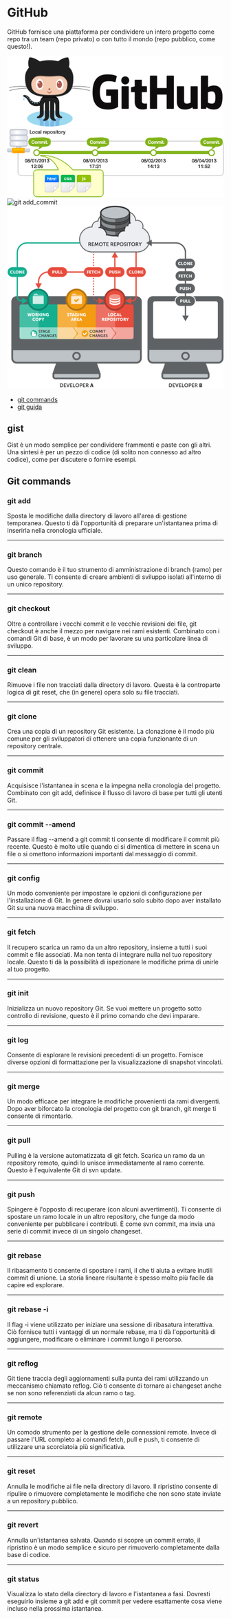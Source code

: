 # GitHub

GitHub fornisce una piattaforma per condividere un intero progetto come repo tra un team (repo privato) o con tutto il mondo (repo pubblico, come questo!).

![git logo](https://raw.githubusercontent.com/maboglia/Fondamenti/master/img/github.png)
![git versioning](https://raw.githubusercontent.com/maboglia/Fondamenti/master/img/git_versioning.png)
![git add_commit](https://raw.githubusercontent.com/maboglia/Fondamenti/master/img/git_add_commit.png)
![git process](https://raw.githubusercontent.com/maboglia/Fondamenti/master/img/git_process.png)

* [git commands](http://guides.beanstalkapp.com/version-control/common-git-commands.html)
* [git guida](https://blog.netsons.com/guida-git-cose-e-come-si-usa/)


## gist

Gist è un modo semplice per condividere frammenti e paste con gli altri.
Una sintesi è per un pezzo di codice (di solito non connesso ad altro codice), come per discutere o fornire esempi.

## Git commands 


### git add 

Sposta le modifiche dalla directory di lavoro all'area di gestione temporanea. Questo ti dà l'opportunità di preparare un'istantanea prima di inserirla nella cronologia ufficiale.

---

### git branch 

Questo comando è il tuo strumento di amministrazione di branch (ramo) per uso generale. Ti consente di creare ambienti di sviluppo isolati all'interno di un unico repository.

---

### git checkout 

Oltre a controllare i vecchi commit e le vecchie revisioni dei file, git checkout è anche il mezzo per navigare nei rami esistenti. Combinato con i comandi Git di base, è un modo per lavorare su una particolare linea di sviluppo.

---

### git clean 

Rimuove i file non tracciati dalla directory di lavoro. Questa è la controparte logica di git reset, che (in genere) opera solo su file tracciati.

---

### git clone 

Crea una copia di un repository Git esistente. La clonazione è il modo più comune per gli sviluppatori di ottenere una copia funzionante di un repository centrale.

---

### git commit 

Acquisisce l'istantanea in scena e la impegna nella cronologia del progetto. Combinato con git add, definisce il flusso di lavoro di base per tutti gli utenti Git.

---

### git commit --amend 

Passare il flag --amend a git commit ti consente di modificare il commit più recente. Questo è molto utile quando ci si dimentica di mettere in scena un file o si omettono informazioni importanti dal messaggio di commit.

---

### git config 

Un modo conveniente per impostare le opzioni di configurazione per l'installazione di Git. In genere dovrai usarlo solo subito dopo aver installato Git su una nuova macchina di sviluppo.

---

### git fetch 

Il recupero scarica un ramo da un altro repository, insieme a tutti i suoi commit e file associati. Ma non tenta di integrare nulla nel tuo repository locale. Questo ti dà la possibilità di ispezionare le modifiche prima di unirle al tuo progetto.

---

### git init 

Inizializza un nuovo repository Git. Se vuoi mettere un progetto sotto controllo di revisione, questo è il primo comando che devi imparare.

---

### git log 

Consente di esplorare le revisioni precedenti di un progetto. Fornisce diverse opzioni di formattazione per la visualizzazione di snapshot vincolati.

---

### git merge 

Un modo efficace per integrare le modifiche provenienti da rami divergenti. Dopo aver biforcato la cronologia del progetto con git branch, git merge ti consente di rimontarlo.

---

### git pull 

Pulling è la versione automatizzata di git fetch. Scarica un ramo da un repository remoto, quindi lo unisce immediatamente al ramo corrente. Questo è l'equivalente Git di svn update.

---

### git push 

Spingere è l'opposto di recuperare (con alcuni avvertimenti). Ti consente di spostare un ramo locale in un altro repository, che funge da modo conveniente per pubblicare i contributi. È come svn commit, ma invia una serie di commit invece di un singolo changeset.

---

### git rebase 

Il ribasamento ti consente di spostare i rami, il che ti aiuta a evitare inutili commit di unione. La storia lineare risultante è spesso molto più facile da capire ed esplorare.

---

### git rebase -i 

Il flag -i viene utilizzato per iniziare una sessione di ribasatura interattiva. Ciò fornisce tutti i vantaggi di un normale rebase, ma ti dà l'opportunità di aggiungere, modificare o eliminare i commit lungo il percorso.

---

### git reflog 

Git tiene traccia degli aggiornamenti sulla punta dei rami utilizzando un meccanismo chiamato reflog. Ciò ti consente di tornare ai changeset anche se non sono referenziati da alcun ramo o tag.

---

### git remote 

Un comodo strumento per la gestione delle connessioni remote. Invece di passare l'URL completo ai comandi fetch, pull e push, ti consente di utilizzare una scorciatoia più significativa.

---

### git reset 

Annulla le modifiche ai file nella directory di lavoro. Il ripristino consente di ripulire o rimuovere completamente le modifiche che non sono state inviate a un repository pubblico.

---

### git revert 

Annulla un'istantanea salvata. Quando si scopre un commit errato, il ripristino è un modo semplice e sicuro per rimuoverlo completamente dalla base di codice.

---

### git status 

Visualizza lo stato della directory di lavoro e l'istantanea a fasi. Dovresti eseguirlo insieme a git add e git commit per vedere esattamente cosa viene incluso nella prossima istantanea.
